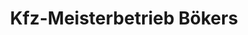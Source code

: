 ---
title: "Kfz-Meisterbetrieb Bökers"
url: /nordhorn/kfz-meisterbetrieb-boekers/
shop: Autowerkstatt
---